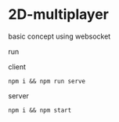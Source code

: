 # 2D-multiplayer

basic concept using websocket

run

client

```
npm i && npm run serve
```

server

```
npm i && npm start
```
